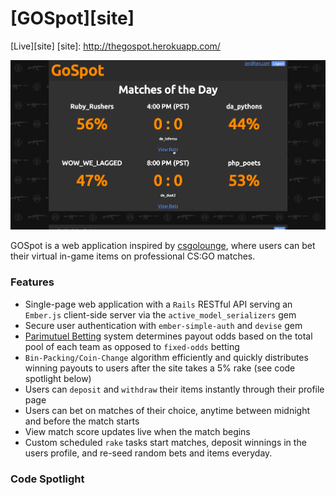 # [GOSpot][site]

[Live][site]
[site]: http://thegospot.herokuapp.com/

![screenshot]

[screenshot]: ./images/gospot.gif

GOSpot is a web application inspired by [csgolounge][csgolounge], where users can bet their virtual in-game items on professional CS:GO matches.

[csgolounge]: http://csgolounge.com
[parimutuel]: https://en.wikipedia.org/wiki/Parimutuel_betting

### Features

- Single-page web application with a `Rails` RESTful API serving an `Ember.js` client-side server via the `active_model_serializers` gem
- Secure user authentication with `ember-simple-auth` and `devise` gem
- [Parimutuel Betting][parimutuel] system determines payout odds based on the total pool of each team as opposed to `fixed-odds` betting
- `Bin-Packing/Coin-Change` algorithm efficiently and quickly distributes winning payouts to users after the site takes a 5% rake (see code spotlight below)
- Users can `deposit` and `withdraw` their items instantly through their profile page
- Users can bet on matches of their choice, anytime between midnight and before the match starts
- View match score updates live when the match begins
- Custom scheduled `rake` tasks start matches, deposit winnings in the users profile, and re-seed random bets and items everyday.

### Code Spotlight
